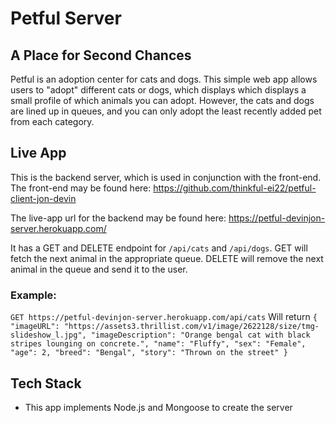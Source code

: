 # Petful Server
## A Place for Second Chances

Petful is an adoption center for cats and dogs. This simple web app allows users to "adopt" different cats or dogs, which displays which displays a small profile of which animals you can adopt. However, the cats and dogs are lined up in queues, and you can only adopt the least recently added pet from each category. 

## Live App

This is the backend server, which is used in conjunction with the front-end. The front-end may be found here:
https://github.com/thinkful-ei22/petful-client-jon-devin

The live-app url for the backend may be found here:
https://petful-devinjon-server.herokuapp.com/

It has a GET and DELETE endpoint for `/api/cats` and `/api/dogs`. GET will fetch the next animal in the appropriate queue. DELETE will remove the next animal in the queue and send it to the user.

### Example:
`GET https://petful-devinjon-server.herokuapp.com/api/cats`
Will return
`{
"imageURL": "https://assets3.thrillist.com/v1/image/2622128/size/tmg-slideshow_l.jpg",
"imageDescription": "Orange bengal cat with black stripes lounging on concrete.",
"name": "Fluffy",
"sex": "Female",
"age": 2,
"breed": "Bengal",
"story": "Thrown on the street"
}`

## Tech Stack

* This app implements Node.js and Mongoose to create the server
